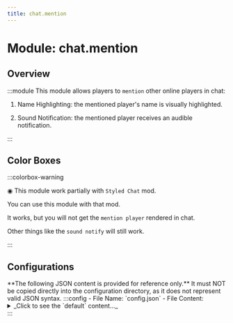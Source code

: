 ```yaml
---
title: chat.mention
---
```



# Module: chat.mention

## Overview
:::module
  This module allows players to `mention` other online players in chat:
  
  1. Name Highlighting: the mentioned player's name is visually highlighted.
  
  2. Sound Notification: the mentioned player receives an audible notification.


:::
## Color Boxes

:::colorbox-warning

  ◉ This module work partially with `Styled Chat` mod.
  
  You can use this module with that mod.
  
  It works, but you will not get the `mention player` rendered in chat.
  
  Other things like the `sound notify` will still work.


:::

## Configurations
<Admonition type="warning" icon="" title="">
**The following JSON content is provided for reference only.**
It must NOT be copied directly into the configuration directory, as it does not represent valid JSON syntax.
</Admonition>
:::config
- File Name: `config.json`
- File Content: 
<details>

<summary>_Click to see the `default` content..._</summary>

```json showLineNumbers title="config/fuji/modules/chat/mention/config.json"
{
  "mention_player": {
    "sound": "entity.experience_orb.pickup",
    "volume": 100.0,
    "pitch": 1.0,
    "repeat_count": 3,
    "interval_ms": 1000
  }
  /* The format used in `chat message` when a player is `mentioned`. */,
  "mention_format": "<aqua>@%s</aqua>"
}
```
</details>
:::
